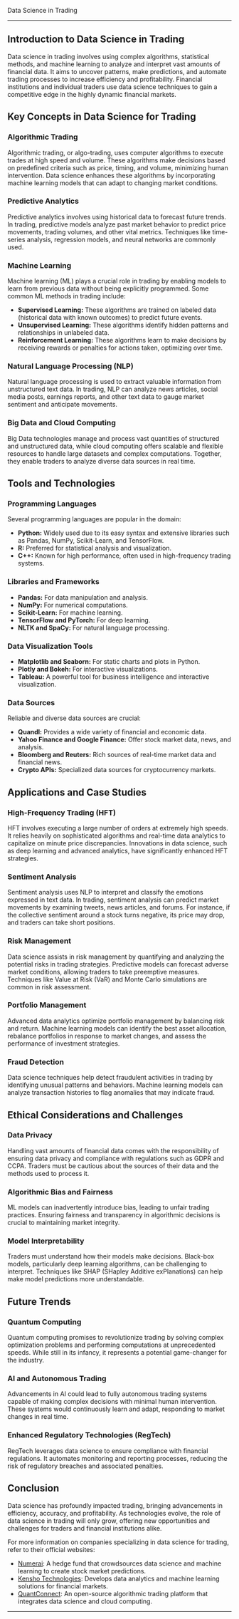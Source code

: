 Data Science in Trading

---

## Introduction to Data Science in Trading

Data science in trading involves using complex algorithms, statistical methods, and machine learning to analyze and interpret vast amounts of financial data. It aims to uncover patterns, make predictions, and automate trading processes to increase efficiency and profitability. Financial institutions and individual traders use data science techniques to gain a competitive edge in the highly dynamic financial markets.

## Key Concepts in Data Science for Trading

### Algorithmic Trading

Algorithmic trading, or algo-trading, uses computer algorithms to execute trades at high speed and volume. These algorithms make decisions based on predefined criteria such as price, timing, and volume, minimizing human intervention. Data science enhances these algorithms by incorporating machine learning models that can adapt to changing market conditions.

### Predictive Analytics

Predictive analytics involves using historical data to forecast future trends. In trading, predictive models analyze past market behavior to predict price movements, trading volumes, and other vital metrics. Techniques like time-series analysis, regression models, and neural networks are commonly used.

### Machine Learning

Machine learning (ML) plays a crucial role in trading by enabling models to learn from previous data without being explicitly programmed. Some common ML methods in trading include:

- **Supervised Learning:** These algorithms are trained on labeled data (historical data with known outcomes) to predict future events.
- **Unsupervised Learning:** These algorithms identify hidden patterns and relationships in unlabeled data.
- **Reinforcement Learning:** These algorithms learn to make decisions by receiving rewards or penalties for actions taken, optimizing over time.

### Natural Language Processing (NLP)

Natural language processing is used to extract valuable information from unstructured text data. In trading, NLP can analyze news articles, social media posts, earnings reports, and other text data to gauge market sentiment and anticipate movements.

### Big Data and Cloud Computing

Big Data technologies manage and process vast quantities of structured and unstructured data, while cloud computing offers scalable and flexible resources to handle large datasets and complex computations. Together, they enable traders to analyze diverse data sources in real time.

## Tools and Technologies

### Programming Languages

Several programming languages are popular in the domain:

- **Python:** Widely used due to its easy syntax and extensive libraries such as Pandas, NumPy, Scikit-Learn, and TensorFlow.
- **R:** Preferred for statistical analysis and visualization.
- **C++:** Known for high performance, often used in high-frequency trading systems.

### Libraries and Frameworks

- **Pandas:** For data manipulation and analysis.
- **NumPy:** For numerical computations.
- **Scikit-Learn:** For machine learning.
- **TensorFlow and PyTorch:** For deep learning.
- **NLTK and SpaCy:** For natural language processing.

### Data Visualization Tools

- **Matplotlib and Seaborn:** For static charts and plots in Python.
- **Plotly and Bokeh:** For interactive visualizations.
- **Tableau:** A powerful tool for business intelligence and interactive visualization.

### Data Sources

Reliable and diverse data sources are crucial:

- **Quandl:** Provides a wide variety of financial and economic data.
- **Yahoo Finance and Google Finance:** Offer stock market data, news, and analysis.
- **Bloomberg and Reuters:** Rich sources of real-time market data and financial news.
- **Crypto APIs:** Specialized data sources for cryptocurrency markets.

## Applications and Case Studies

### High-Frequency Trading (HFT)

HFT involves executing a large number of orders at extremely high speeds. It relies heavily on sophisticated algorithms and real-time data analytics to capitalize on minute price discrepancies. Innovations in data science, such as deep learning and advanced analytics, have significantly enhanced HFT strategies.

### Sentiment Analysis

Sentiment analysis uses NLP to interpret and classify the emotions expressed in text data. In trading, sentiment analysis can predict market movements by examining tweets, news articles, and forums. For instance, if the collective sentiment around a stock turns negative, its price may drop, and traders can take short positions.

### Risk Management

Data science assists in risk management by quantifying and analyzing the potential risks in trading strategies. Predictive models can forecast adverse market conditions, allowing traders to take preemptive measures. Techniques like Value at Risk (VaR) and Monte Carlo simulations are common in risk assessment.

### Portfolio Management 

Advanced data analytics optimize portfolio management by balancing risk and return. Machine learning models can identify the best asset allocation, rebalance portfolios in response to market changes, and assess the performance of investment strategies.

### Fraud Detection

Data science techniques help detect fraudulent activities in trading by identifying unusual patterns and behaviors. Machine learning models can analyze transaction histories to flag anomalies that may indicate fraud.

## Ethical Considerations and Challenges

### Data Privacy

Handling vast amounts of financial data comes with the responsibility of ensuring data privacy and compliance with regulations such as GDPR and CCPA. Traders must be cautious about the sources of their data and the methods used to process it.

### Algorithmic Bias and Fairness

ML models can inadvertently introduce bias, leading to unfair trading practices. Ensuring fairness and transparency in algorithmic decisions is crucial to maintaining market integrity.

### Model Interpretability

Traders must understand how their models make decisions. Black-box models, particularly deep learning algorithms, can be challenging to interpret. Techniques like SHAP (SHapley Additive exPlanations) can help make model predictions more understandable.

## Future Trends

### Quantum Computing

Quantum computing promises to revolutionize trading by solving complex optimization problems and performing computations at unprecedented speeds. While still in its infancy, it represents a potential game-changer for the industry.

### AI and Autonomous Trading

Advancements in AI could lead to fully autonomous trading systems capable of making complex decisions with minimal human intervention. These systems would continuously learn and adapt, responding to market changes in real time.

### Enhanced Regulatory Technologies (RegTech)

RegTech leverages data science to ensure compliance with financial regulations. It automates monitoring and reporting processes, reducing the risk of regulatory breaches and associated penalties.

## Conclusion

Data science has profoundly impacted trading, bringing advancements in efficiency, accuracy, and profitability. As technologies evolve, the role of data science in trading will only grow, offering new opportunities and challenges for traders and financial institutions alike.

For more information on companies specializing in data science for trading, refer to their official websites:

- [Numerai](https://numer.ai/): A hedge fund that crowdsources data science and machine learning to create stock market predictions.
- [Kensho Technologies](https://www.kensho.com/): Develops data analytics and machine learning solutions for financial markets.
- [QuantConnect](https://www.quantconnect.com/): An open-source algorithmic trading platform that integrates data science and cloud computing.

---